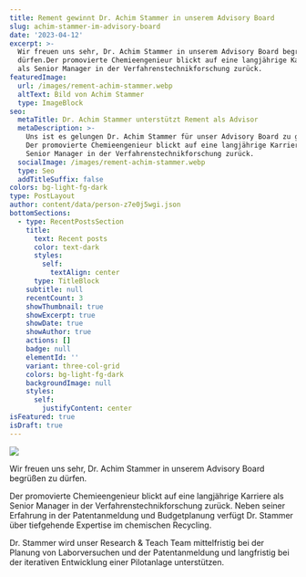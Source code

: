```yaml
---
title: Rement gewinnt Dr. Achim Stammer in unserem Advisory Board
slug: achim-stammer-im-advisory-board
date: '2023-04-12'
excerpt: >-
  Wir freuen uns sehr, Dr. Achim Stammer in unserem Advisory Board begrüßen zu
  dürfen.Der promovierte Chemieengenieur blickt auf eine langjährige Karriere
  als Senior Manager in der Verfahrenstechnikforschung zurück. 
featuredImage:
  url: /images/rement-achim-stammer.webp
  altText: Bild von Achim Stammer
  type: ImageBlock
seo:
  metaTitle: Dr. Achim Stammer unterstützt Rement als Advisor
  metaDescription: >-
    Uns ist es gelungen Dr. Achim Stammer für unser Advisory Board zu gewinnen.
    Der promovierte Chemieengenieur blickt auf eine langjährige Karriere als
    Senior Manager in der Verfahrenstechnikforschung zurück. 
  socialImage: /images/rement-achim-stammer.webp
  type: Seo
  addTitleSuffix: false
colors: bg-light-fg-dark
type: PostLayout
author: content/data/person-z7e0j5wgi.json
bottomSections:
  - type: RecentPostsSection
    title:
      text: Recent posts
      color: text-dark
      styles:
        self:
          textAlign: center
      type: TitleBlock
    subtitle: null
    recentCount: 3
    showThumbnail: true
    showExcerpt: true
    showDate: true
    showAuthor: true
    actions: []
    badge: null
    elementId: ''
    variant: three-col-grid
    colors: bg-light-fg-dark
    backgroundImage: null
    styles:
      self:
        justifyContent: center
isFeatured: true
isDraft: true
---
```

![](/images/rement-achim-stammer.webp)

Wir freuen uns sehr, Dr. Achim Stammer in unserem Advisory Board begrüßen zu dürfen. 

Der promovierte Chemieengenieur blickt auf eine langjährige Karriere als Senior Manager in der Verfahrenstechnikforschung zurück. Neben seiner Erfahrung in der Patentanmeldung und Budgetplanung verfügt Dr. Stammer über tiefgehende Expertise im chemischen Recycling. 

Dr. Stammer wird unser Research & Teach Team mittelfristig bei der Planung von Laborversuchen und der Patentanmeldung und langfristig bei der iterativen Entwicklung einer Pilotanlage unterstützen. 

